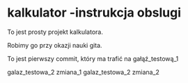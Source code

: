 # kalkulator -instrukcja obslugi

To jest prosty projekt kalkulatora.

Robimy go przy okazji nauki gita.

To jest pierwszy commit, który ma trafić na gałąź_testową_1

galaz_testowa_2 zmiana_1
galaz_testowa_2 zmiana_2